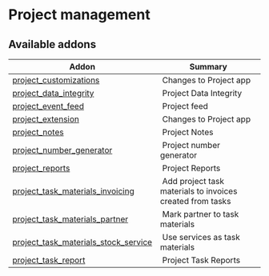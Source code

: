 Project management
==================

[//]: # (addons)

Available addons
----------------
**Addon** | **Summary**
--- | ---
[project_customizations](project_customizations/) | Changes to Project app
[project_data_integrity](project_data_integrity/) | Project Data Integrity
[project_event_feed](project_event_feed/) | Project feed
[project_extension](project_extension/) | Changes to Project app
[project_notes](project_notes/) | Project Notes
[project_number_generator](project_number_generator/) | Project number generator
[project_reports](project_reports/) | Project Reports
[project_task_materials_invoicing](project_task_materials_invoicing/) | Add project task materials to invoices created from tasks
[project_task_materials_partner](project_task_materials_partner/) | Mark partner to task materials
[project_task_materials_stock_service](project_task_materials_stock_service/) | Use services as task materials
[project_task_report](project_task_report/) | Project Task Reports
